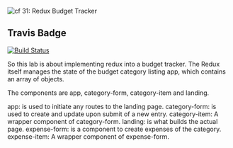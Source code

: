 ![cf](http://i.imgur.com/7v5ASc8.png) 31: Redux Budget Tracker

## Travis Badge

[![Build Status](https://travis-ci.com/kgamer007/31-redux-budget-tracker.svg?branch=master)](https://travis-ci.com/kgamer007/31-redux-budget-tracker)

So this lab is about implementing redux into a budget tracker. The Redux itself manages the state of the budget category listing app, which contains an array of objects.

The components are app, category-form, category-item and landing.

app: is used to initiate any routes to the landing page.
category-form: is used to create and update upon submit of a new entry. 
category-item: A wrapper component of category-form.
landing: is what builds the actual page. 
expense-form: is a component to create expenses of the category. 
expense-item: A wrapper component of expense-form.